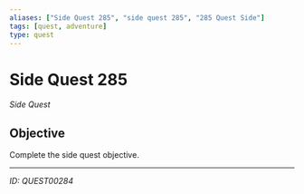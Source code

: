 ```yaml
---
aliases: ["Side Quest 285", "side quest 285", "285 Quest Side"]
tags: [quest, adventure]
type: quest
---
```


# Side Quest 285

*Side Quest*

## Objective
Complete the side quest objective.

---
*ID: QUEST00284*